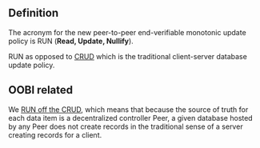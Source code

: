 ## Definition

The acronym for the new peer-to-peer end-verifiable monotonic update policy is RUN (**Read, Update, Nullify**).

RUN as opposed to [CRUD](CRUD.md) which is the traditional client-server database update policy.

## OOBI related

We [RUN off the CRUD](run-off-the-crud.md), which means that because the source of truth for each data item is a decentralized controller Peer, a given database hosted by any Peer does not create records in the traditional sense of a server creating records for a client.
